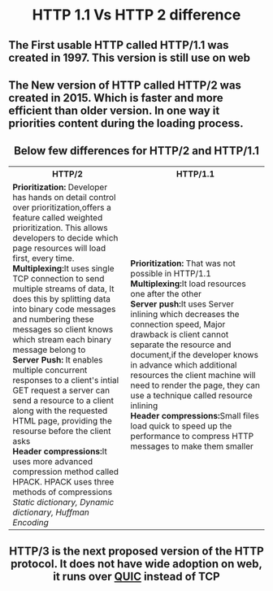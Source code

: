 <div class = "mydiv"><h1 align="center">HTTP 1.1 Vs HTTP 2 difference</h1></div>
<div class = "hide">I am learning FSD. I am CSE graduate and new to Programming </div>
<p align="center">
<style>.hide{display: none;} .mydiv: hover + .hide{ display: block; color: red} </style>
<h2 align="left">The First usable HTTP called HTTP/1.1 was created in 1997. This version is still use on web </h2>
<h2 align="left">The New version of HTTP called HTTP/2 was created in 2015. Which is faster and more efficient than older version. In one way it priorities content during the loading process. </h2>
<h2 align="center"><b>Below few differences for HTTP/2 and HTTP/1.1 </b></h2>

<table><tr><th>HTTP/2</th> <th>HTTP/1.1</th></tr>
<tr><td> <b>Prioritization: </b>Developer has hands on detail control over prioritization,offers a feature called weighted prioritization. This allows developers to decide which page resources will load first, every time.  <br><b>Multiplexing:</b>It uses single TCP connection to send multiple streams of data, It does this by splitting data into binary code messages and numbering these messages so client knows which stream each binary   message belong to<br><b>Server Push: </b>It enables multiple concurrent responses to a client's intial GET request a server can send a resource to a client along with the requested HTML page, providing the resourse before the client asks<br><b>Header compressions:</b>It uses more advanced compression method called HPACK. HPACK uses three methods of compressions <i>Static dictionary, Dynamic dictionary, Huffman Encoding</i></td> <td> <b>Prioritization: </b>That was not possible in HTTP/1.1 <br><b>Multiplexing:</b>It load resources one after the other<br><b>Server push:</b>It uses Server inlining which decreases the connection speed, Major drawback is client cannot separate the resource and document,if the developer knows in advance which additional resources the client machine will need to render the page, they can use a technique called resource inlining<br><b>Header compressions:</b>Small files load quick to speed up the performance to compress HTTP messages to make them smaller </td></tr>
</table>

<h2 align="center"><b> HTTP/3 is the next proposed version of the HTTP protocol. It does not have wide adoption on web, it runs over <u>QUIC</u> instead of TCP </b></h2>

</p>



